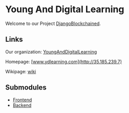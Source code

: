 
# Young And Digital Learning

Welcome to our Project [DjangoBlockchained](https://github.com/YoungAndDigitalLearning/DjangoBlockchained).

## Links 
Our organization: [YoungAndDigitalLearning](https://github.com/YoungAndDigitalLearning)

Homepage: [www.ydlearning.com](http://35.185.239.7)

Wikipage: [wiki](https://github.com/YoungAndDigitalLearning/DjangoBlockchained/wiki)

## Submodules

- [Frontend](https://github.com/YoungAndDigitalLearning/djangoblockchained-frontend)
- [Backend](https://github.com/YoungAndDigitalLearning/djangoblockchained-backend)


